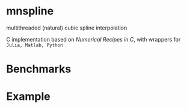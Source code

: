 # mnspline
multithreaded (natural) cubic spline interpolation

C implementation based on *Numerical Recipes in C*, with wrappers for ```Julia, Matlab, Python```

# Benchmarks

# Example
